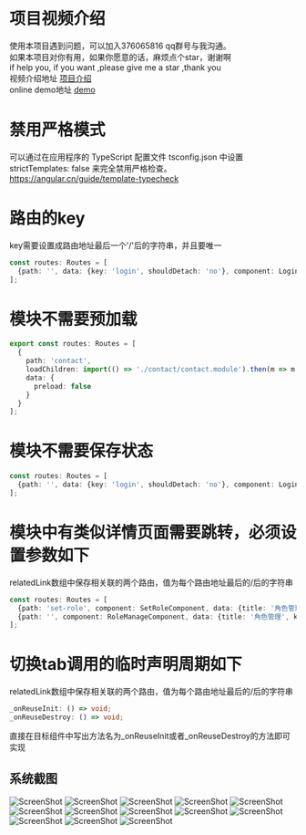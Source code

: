# 项目视频介绍
使用本项目遇到问题，可以加入376065816 qq群号与我沟通。<br>
如果本项目对你有用，如果你愿意的话，麻烦点个star，谢谢啊<br>
if help you, if you want ,please give me a star ,thank you<br>
视频介绍地址 [项目介绍](https://www.bilibili.com/video/BV1EM4y1w7zd/)<br>
online demo地址 [demo](http://124.71.128.53:8081/)<br>
# 禁用严格模式

可以通过在应用程序的 TypeScript 配置文件 tsconfig.json 中设置 strictTemplates: false 来完全禁用严格检查。
https://angular.cn/guide/template-typecheck
# 路由的key
key需要设置成路由地址最后一个'/'后的字符串，并且要唯一
```typescript
const routes: Routes = [
  {path: '', data: {key: 'login', shouldDetach: 'no'}, component: LoginFormComponent}
];
```


# 模块不需要预加载

```typescript
export const routes: Routes = [
  {
    path: 'contact',
    loadChildren: import(() => './contact/contact.module').then(m => m.ContactModule),
    data: {
      preload: false
    }
  }
];
```

# 模块不需要保存状态

```typescript
const routes: Routes = [
  {path: '', data: {key: 'login', shouldDetach: 'no'}, component: LoginFormComponent}
];
```

# 模块中有类似详情页面需要跳转，必须设置参数如下
relatedLink数组中保存相关联的两个路由，值为每个路由地址最后的/后的字符串
```typescript
const routes: Routes = [
  {path: 'set-role', component: SetRoleComponent, data: {title: '角色管理', key: 'set-role', relatedLink: ['role', 'set-role']}},
  {path: '', component: RoleManageComponent, data: {title: '角色管理', key: 'role', relatedLink: ['role', 'set-role']}},
];

```
# 切换tab调用的临时声明周期如下
relatedLink数组中保存相关联的两个路由，值为每个路由地址最后的/后的字符串
```typescript
_onReuseInit: () => void;
_onReuseDestroy: () => void;

```
直接在目标组件中写出方法名为_onReuseInit或者_onReuseDestroy的方法即可实现

## 系统截图

![ScreenShot](https://github.com/huajian123/ng-ant-admin/blob/master/projectImg/1.png)
![ScreenShot](https://github.com/huajian123/ng-ant-admin/blob/master/projectImg/2.png)
![ScreenShot](https://github.com/huajian123/ng-ant-admin/blob/master/projectImg/3.png)
![ScreenShot](https://github.com/huajian123/ng-ant-admin/blob/master/projectImg/4.jpg)
![ScreenShot](https://github.com/huajian123/ng-ant-admin/blob/master/projectImg/5.png)
![ScreenShot](https://github.com/huajian123/ng-ant-admin/blob/master/projectImg/6.png)
![ScreenShot](https://github.com/huajian123/ng-ant-admin/blob/master/projectImg/7.png)
![ScreenShot](https://github.com/huajian123/ng-ant-admin/blob/master/projectImg/8.png)
![ScreenShot](https://github.com/huajian123/ng-ant-admin/blob/master/projectImg/9.png)
![ScreenShot](https://github.com/huajian123/ng-ant-admin/blob/master/projectImg/10.png)
![ScreenShot](https://github.com/huajian123/ng-ant-admin/blob/master/projectImg/11.png)
![ScreenShot](https://github.com/huajian123/ng-ant-admin/blob/master/projectImg/12.png)
![ScreenShot](https://github.com/huajian123/ng-ant-admin/blob/master/projectImg/13.png)
